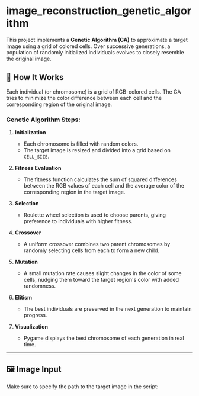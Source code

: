 # image_reconstruction_genetic_algorithm

This project implements a **Genetic Algorithm (GA)** to approximate a target image using a grid of colored cells. Over successive generations, a population of randomly initialized individuals evolves to closely resemble the original image.

## 🧬 How It Works

Each individual (or chromosome) is a grid of RGB-colored cells. The GA tries to minimize the color difference between each cell and the corresponding region of the original image.

### Genetic Algorithm Steps:

1. **Initialization**  
   - Each chromosome is filled with random colors.  
   - The target image is resized and divided into a grid based on `CELL_SIZE`.

2. **Fitness Evaluation**  
   - The fitness function calculates the sum of squared differences between the RGB values of each cell and the average color of the corresponding region in the target image.

3. **Selection**  
   - Roulette wheel selection is used to choose parents, giving preference to individuals with higher fitness.

4. **Crossover**  
   - A uniform crossover combines two parent chromosomes by randomly selecting cells from each to form a new child.

5. **Mutation**  
   - A small mutation rate causes slight changes in the color of some cells, nudging them toward the target region's color with added randomness.

6. **Elitism**  
   - The best individuals are preserved in the next generation to maintain progress.

7. **Visualization**  
   - Pygame displays the best chromosome of each generation in real time.

---

## 🖼 Image Input

Make sure to specify the path to the target image in the script:


